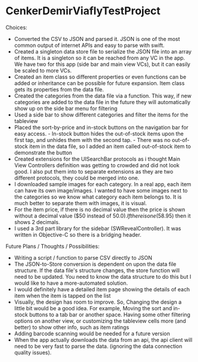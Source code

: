 # CenkerDemirViaflyTestProject

Choices:

* Converted the CSV to JSON and parsed it. JSON is one of the most common output of internet APIs and easy to parse with swift.
* Created a singleton data store file to serialize the JSON file into an array of items. It is a singleton so it can be reached from any VC in the app. We have two for this app (side bar and main view VCs), but it can easily be scaled to more VCs. 
* Created an item class so different properties or even functions can be added or inheritance can be possible for future expansion. Item class gets its properties from the data file.
* Created the categories from the data file via a function. This way, if new categories are added to the data file in the future they will automatically show up on the side bar menu for filtering
* Used a side bar to show different categories and filter the items for the tableview
* Placed the sort-by-price and in-stock buttons on the navigation bar for easy access.
      - In-stock button hides the out-of-stock items upon the first tap, and unhides them with the second tap.
      - There was no out-of-stock item in the data file, so I added an item called out-of-stock item to demonstrate the button
* Created extensions for the UISearchBar protocols as i thought Main View Controllers definition was getting to crowded and did not look good. I also put them into to separate extensions as they are two different protocols, they could be merged into one.
* I downloaded sample images for each category. In a real app, each item can have its own image/images. I wanted to have some images next to the categories so we know what category each item belongs to. It is much better to separate them with images, it is visual.
* For the item price, if there is no decimal value then the price is shown without a decimal value ($50 instead of $50.0). If there is one ($58.95) then it shows 2 decimals.
* I used a 3rd part library for the sidebar (SWRevealController). It was written in Objective-C so there is a bridging header. 

Future Plans / Thoughts / Possibilities:

- Writing a script / function to parse CSV directly to JSON
- The JSON-to-Store conversion is dependent on upon the data file structure. If the data file's structure changes, the store function will need to be updated. You need to know the data structure to do this but I would like to have a more-automated solution.
- I would definitely have a detailed item page showing the details of each item when the item is tapped on the list
- Visually, the design has room to improve. So, Changing the design a little bit would be a good idea. For example, Moving the sort and in-stock buttons to a tab bar or another space. Having some other filtering options on another view, or customizing the tableview cells more (and better) to show other info, such as item ratings
- Adding barcode scanning would be needed for a future version
- When the app actually downloads the data from an api, the api client will need to be very fast to parse the data. (ignoring the data connection quality issues). 